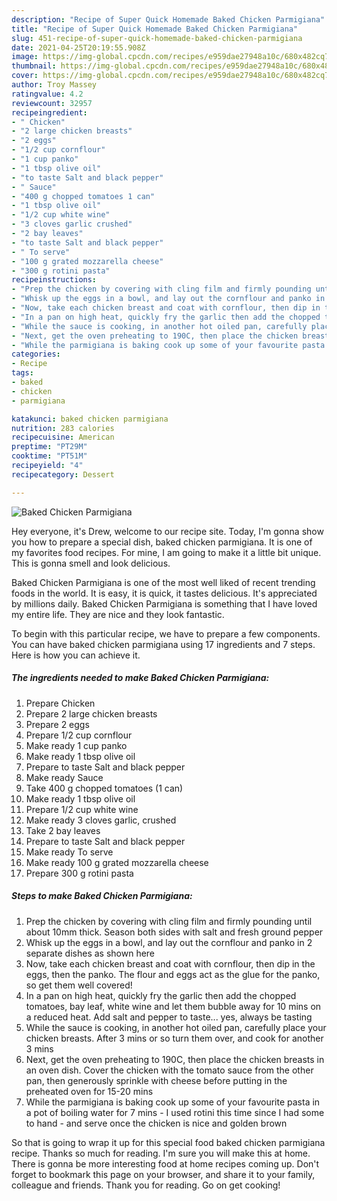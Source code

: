 ```yaml
---
description: "Recipe of Super Quick Homemade Baked Chicken Parmigiana"
title: "Recipe of Super Quick Homemade Baked Chicken Parmigiana"
slug: 451-recipe-of-super-quick-homemade-baked-chicken-parmigiana
date: 2021-04-25T20:19:55.908Z
image: https://img-global.cpcdn.com/recipes/e959dae27948a10c/680x482cq70/baked-chicken-parmigiana-recipe-main-photo.jpg
thumbnail: https://img-global.cpcdn.com/recipes/e959dae27948a10c/680x482cq70/baked-chicken-parmigiana-recipe-main-photo.jpg
cover: https://img-global.cpcdn.com/recipes/e959dae27948a10c/680x482cq70/baked-chicken-parmigiana-recipe-main-photo.jpg
author: Troy Massey
ratingvalue: 4.2
reviewcount: 32957
recipeingredient:
- " Chicken"
- "2 large chicken breasts"
- "2 eggs"
- "1/2 cup cornflour"
- "1 cup panko"
- "1 tbsp olive oil"
- "to taste Salt and black pepper"
- " Sauce"
- "400 g chopped tomatoes 1 can"
- "1 tbsp olive oil"
- "1/2 cup white wine"
- "3 cloves garlic crushed"
- "2 bay leaves"
- "to taste Salt and black pepper"
- " To serve"
- "100 g grated mozzarella cheese"
- "300 g rotini pasta"
recipeinstructions:
- "Prep the chicken by covering with cling film and firmly pounding until about 10mm thick. Season both sides with salt and fresh ground pepper"
- "Whisk up the eggs in a bowl, and lay out the cornflour and panko in 2 separate dishes as shown here"
- "Now, take each chicken breast and coat with cornflour, then dip in the eggs, then the panko. The flour and eggs act as the glue for the panko, so get them well covered!"
- "In a pan on high heat, quickly fry the garlic then add the chopped tomatoes, bay leaf, white wine and let them bubble away for 10 mins on a reduced heat. Add salt and pepper to taste... yes, always be tasting"
- "While the sauce is cooking, in another hot oiled pan, carefully place your chicken breasts. After 3 mins or so turn them over, and cook for another 3 mins"
- "Next, get the oven preheating to 190C, then place the chicken breasts in an oven dish. Cover the chicken with the tomato sauce from the other pan, then generously sprinkle with cheese before putting in the preheated oven for 15-20 mins"
- "While the parmigiana is baking cook up some of your favourite pasta in a pot of boiling water for 7 mins - I used rotini this time since I had some to hand - and serve once the chicken is nice and golden brown"
categories:
- Recipe
tags:
- baked
- chicken
- parmigiana

katakunci: baked chicken parmigiana 
nutrition: 283 calories
recipecuisine: American
preptime: "PT29M"
cooktime: "PT51M"
recipeyield: "4"
recipecategory: Dessert

---
```



![Baked Chicken Parmigiana](https://img-global.cpcdn.com/recipes/e959dae27948a10c/680x482cq70/baked-chicken-parmigiana-recipe-main-photo.jpg)

Hey everyone, it's Drew, welcome to our recipe site. Today, I'm gonna show you how to prepare a special dish, baked chicken parmigiana. It is one of my favorites food recipes. For mine, I am going to make it a little bit unique. This is gonna smell and look delicious.



Baked Chicken Parmigiana is one of the most well liked of recent trending foods in the world. It is easy, it is quick, it tastes delicious. It's appreciated by millions daily. Baked Chicken Parmigiana is something that I have loved my entire life. They are nice and they look fantastic.


To begin with this particular recipe, we have to prepare a few components. You can have baked chicken parmigiana using 17 ingredients and 7 steps. Here is how you can achieve it.

<!--inarticleads1-->

##### The ingredients needed to make Baked Chicken Parmigiana:

1. Prepare  Chicken
1. Prepare 2 large chicken breasts
1. Prepare 2 eggs
1. Prepare 1/2 cup cornflour
1. Make ready 1 cup panko
1. Make ready 1 tbsp olive oil
1. Prepare to taste Salt and black pepper
1. Make ready  Sauce
1. Take 400 g chopped tomatoes (1 can)
1. Make ready 1 tbsp olive oil
1. Prepare 1/2 cup white wine
1. Make ready 3 cloves garlic, crushed
1. Take 2 bay leaves
1. Prepare to taste Salt and black pepper
1. Make ready  To serve
1. Make ready 100 g grated mozzarella cheese
1. Prepare 300 g rotini pasta




<!--inarticleads2-->

##### Steps to make Baked Chicken Parmigiana:

1. Prep the chicken by covering with cling film and firmly pounding until about 10mm thick. Season both sides with salt and fresh ground pepper
1. Whisk up the eggs in a bowl, and lay out the cornflour and panko in 2 separate dishes as shown here
1. Now, take each chicken breast and coat with cornflour, then dip in the eggs, then the panko. The flour and eggs act as the glue for the panko, so get them well covered!
1. In a pan on high heat, quickly fry the garlic then add the chopped tomatoes, bay leaf, white wine and let them bubble away for 10 mins on a reduced heat. Add salt and pepper to taste... yes, always be tasting
1. While the sauce is cooking, in another hot oiled pan, carefully place your chicken breasts. After 3 mins or so turn them over, and cook for another 3 mins
1. Next, get the oven preheating to 190C, then place the chicken breasts in an oven dish. Cover the chicken with the tomato sauce from the other pan, then generously sprinkle with cheese before putting in the preheated oven for 15-20 mins
1. While the parmigiana is baking cook up some of your favourite pasta in a pot of boiling water for 7 mins - I used rotini this time since I had some to hand - and serve once the chicken is nice and golden brown




So that is going to wrap it up for this special food baked chicken parmigiana recipe. Thanks so much for reading. I'm sure you will make this at home. There is gonna be more interesting food at home recipes coming up. Don't forget to bookmark this page on your browser, and share it to your family, colleague and friends. Thank you for reading. Go on get cooking!
